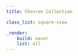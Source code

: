 ```yaml
---
title: Chevron Collection

class_list: square-view

_render:
    build: never
    list: all
---
```

